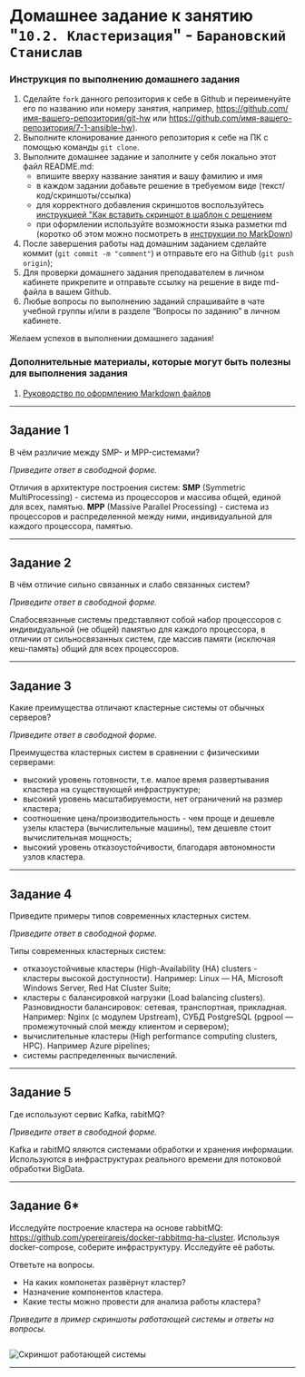# Домашнее задание к занятию "`10.2. Кластеризация`" - `Барановский Станислав`


### Инструкция по выполнению домашнего задания

   1. Сделайте `fork` данного репозитория к себе в Github и переименуйте его по названию или номеру занятия, например, https://github.com/имя-вашего-репозитория/git-hw или  https://github.com/имя-вашего-репозитория/7-1-ansible-hw).
   2. Выполните клонирование данного репозитория к себе на ПК с помощью команды `git clone`.
   3. Выполните домашнее задание и заполните у себя локально этот файл README.md:
      - впишите вверху название занятия и вашу фамилию и имя
      - в каждом задании добавьте решение в требуемом виде (текст/код/скриншоты/ссылка)
      - для корректного добавления скриншотов воспользуйтесь [инструкцией "Как вставить скриншот в шаблон с решением](https://github.com/netology-code/sys-pattern-homework/blob/main/screen-instruction.md)
      - при оформлении используйте возможности языка разметки md (коротко об этом можно посмотреть в [инструкции  по MarkDown](https://github.com/netology-code/sys-pattern-homework/blob/main/md-instruction.md))
   4. После завершения работы над домашним заданием сделайте коммит (`git commit -m "comment"`) и отправьте его на Github (`git push origin`);
   5. Для проверки домашнего задания преподавателем в личном кабинете прикрепите и отправьте ссылку на решение в виде md-файла в вашем Github.
   6. Любые вопросы по выполнению заданий спрашивайте в чате учебной группы и/или в разделе “Вопросы по заданию” в личном кабинете.
   
Желаем успехов в выполнении домашнего задания!
   
### Дополнительные материалы, которые могут быть полезны для выполнения задания

1. [Руководство по оформлению Markdown файлов](https://gist.github.com/Jekins/2bf2d0638163f1294637#Code)

---

## Задание 1

В чём различие между SMP- и MPP-системами?

*Приведите ответ в свободной форме.*

Отличия в архитектуре построения систем:
**SMP** (Symmetric MultiProcessing) - система из процессоров и массива общей, единой для всех, памятью.
**MPP** (Massive Parallel Processing) - система из процессоров и распределенной между ними, индивидуальной для каждого процессора, памятью.

---

## Задание 2

В чём отличие сильно связанных и слабо связанных систем?

*Приведите ответ в свободной форме.*

Слабосвязанные системы представляют собой набор процессоров с индивидуальной (не общей) памятью для каждого процессора, в отличии от сильносвязанных систем, где массив памяти (исключая кеш-память) общий для всех процессоров.

---

## Задание 3

Какие преимущества отличают кластерные системы от обычных серверов?

*Приведите ответ в свободной форме.*

Преимущества кластерных систем в сравнении с физическими серверами:
- высокий уровень готовности, т.е. малое время развертывания кластера на существующей инфраструктуре;
- высокий уровень масштабируемости, нет ограничений на размер кластера;
- соотношение цена/производительность - чем проще и дешевле узелы кластера (вычислительные машины), тем дешевле стоит вычислительная мощность;
- высокий уровень отказоустойчивости, благодаря автономности узлов кластера.

---

## Задание 4

Приведите примеры типов современных кластерных систем.

*Приведите ответ в свободной форме.*

Типы современных кластерных систем:
- отказоустойчивые кластеры (High-Availability (HA) clusters - кластеры высокой доступности). Например: Linux — HA, Microsoft Windows Server, Red Hat Cluster Suite;
- кластеры с балансировкой нагрузки (Load balancing clusters). Разновидности балансировок: сетевая, транспортная, прикладная. Например: Nginx (с модулем Upstream), СУБД PostgreSQL (pgpool — промежуточный
слой между клиентом и сервером);
- вычислительные кластеры (High performance computing clusters, HPC). Например Azure pipelines;
- системы распределенных вычислений.

---

## Задание 5

Где используют сервис Kafka, rabitMQ?

*Приведите ответ в свободной форме.*

Kafka и rabitMQ яляются системами обработки и хранения информации. Используются в инфраструктурах реального времени для потоковой обработки BigData.

---

## Задание 6*

Исследуйте построение кластера на основе rabbitMQ: https://github.com/ypereirareis/docker-rabbitmq-ha-cluster. Используя docker-compose, соберите инфраструктуру. Исследуйте её работы.

Ответьте на вопросы.

- На каких компонетах развёрнут кластер?
- Назначение компонентов кластера.
- Какие тесты можно провести для анализа работы кластера?

*Приведите в пример скриншоты работающей системы и ответы на вопросы.*
```
```
![Скриншот работающей системы](https://github.com/StanislavBaranovskii/10-2-hw-prometheus/blob/main/img/10-2-6.png "Скриншот работающей системы")


---

